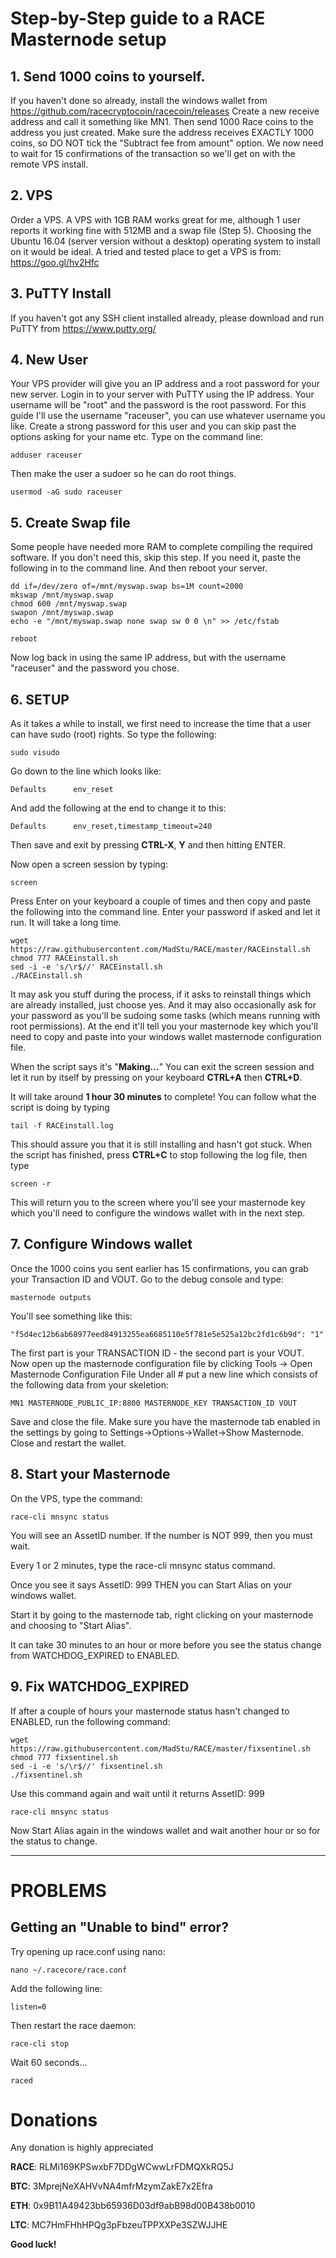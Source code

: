 # Step-by-Step guide to a RACE Masternode setup


## 1. Send 1000 coins to yourself.

If you haven't done so already, install the windows wallet from https://github.com/racecryptocoin/racecoin/releases 
Create a new receive address and call it something like MN1.
Then send 1000 Race coins to the address you just created. Make sure the address receives EXACTLY 1000 coins, so DO NOT tick the "Subtract fee from amount" option.
We now need to wait for 15 confirmations of the transaction so we'll get on with the remote VPS install.



## 2. VPS

Order a VPS. A VPS with 1GB RAM works great for me, although 1 user reports it working fine with 512MB and a swap file (Step 5). Choosing the Ubuntu 16.04 (server version without a desktop) operating system to install on it would be ideal.
A tried and tested place to get a VPS is from: https://goo.gl/hv2Hfc 



## 3. PuTTY Install

If you haven't got any SSH client installed already, please download and run PuTTY from https://www.putty.org/



## 4. New User

Your VPS provider will give you an IP address and a root password for your new server.
Login in to your server with PuTTY using the IP address. Your username will be "root" and the password is the root password.
For this guide I'll use the username "raceuser", you can use whatever username you like. Create a strong password for this user and you can skip past the options asking for your name etc. Type on the command line:

```
adduser raceuser
```

Then make the user a sudoer so he can do root things.

```
usermod -aG sudo raceuser
```



## 5. Create Swap file

Some people have needed more RAM to complete compiling the required software. If you don't need this, skip this step. If you need it, paste the following in to the command line. And then reboot your server.

```
dd if=/dev/zero of=/mnt/myswap.swap bs=1M count=2000
mkswap /mnt/myswap.swap
chmod 600 /mnt/myswap.swap
swapon /mnt/myswap.swap
echo -e "/mnt/myswap.swap none swap sw 0 0 \n" >> /etc/fstab

reboot
```

Now log back in using the same IP address, but with the username "raceuser" and the password you chose.



## 6. SETUP

As it takes a while to install, we first need to increase the time that a user can have sudo (root) rights. So type the following:

```
sudo visudo
```

Go down to the line which looks like:

```
Defaults      env_reset
```

And add the following at the end to change it to this:

```
Defaults      env_reset,timestamp_timeout=240
```

Then save and exit by pressing **CTRL-X**, **Y** and then hitting ENTER.

Now open a screen session by typing:

```
screen
```
Press Enter on your keyboard a couple of times and then copy and paste the following into the command line. Enter your password if asked and let it run. It will take a long time.

```
wget https://raw.githubusercontent.com/MadStu/RACE/master/RACEinstall.sh
chmod 777 RACEinstall.sh
sed -i -e 's/\r$//' RACEinstall.sh
./RACEinstall.sh
```

It may ask you stuff during the process, if it asks to reinstall things which are already installed, just choose yes. And it may also occasionally ask for your password as you'll be sudoing some tasks (which means running with root permissions).
At the end it'll tell you your masternode key which you'll need to copy and paste into your windows wallet masternode configuration file.

When the script says it's "**Making...**" You can exit the screen session and let it run by itself by pressing on your keyboard **CTRL+A** then **CTRL+D**.

It will take around **1 hour 30 minutes** to complete! You can follow what the script is doing by typing

```
tail -f RACEinstall.log
```

This should assure you that it is still installing and hasn't got stuck. When the script has finished, press **CTRL+C** to stop following the log file, then type

```
screen -r
```

This will return you to the screen where you'll see your masternode key which you'll need to configure the windows wallet with in the next step.


## 7. Configure Windows wallet

Once the 1000 coins you sent earlier has 15 confirmations, you can grab your Transaction ID and VOUT.
Go to the debug console and type:

```
masternode outputs
```

You'll see something like this:

```
"f5d4ec12b6ab68977eed84913255ea6685110e5f781e5e525a12bc2fd1c6b9d": "1"
```

The first part is your TRANSACTION ID - the second part is your VOUT.
Now open up the masternode configuration file by clicking Tools -> Open Masternode Configuration File Under all # put a new line which consists of the following data from your skeletion:

```
MN1 MASTERNODE_PUBLIC_IP:8800 MASTERNODE_KEY TRANSACTION_ID VOUT
```

Save and close the file.
Make sure you have the masternode tab enabled in the settings by going to Settings->Options->Wallet->Show Masternode.
Close and restart the wallet.



## 8. Start your Masternode

On the VPS, type the command:

```
race-cli mnsync status
```

You will see an AssetID number. If the number is NOT 999, then you must wait.

Every 1 or 2 minutes, type the race-cli mnsync status command.

Once you see it says AssetID: 999 THEN you can Start Alias on your windows wallet.

Start it by going to the masternode tab, right clicking on your masternode and choosing to "Start Alias".

It can take 30 minutes to an hour or more before you see the status change from WATCHDOG_EXPIRED to ENABLED.



## 9. Fix WATCHDOG_EXPIRED

If after a couple of hours your masternode status hasn't changed to ENABLED, run the following command:

```
wget https://raw.githubusercontent.com/MadStu/RACE/master/fixsentinel.sh
chmod 777 fixsentinel.sh
sed -i -e 's/\r$//' fixsentinel.sh
./fixsentinel.sh
```

Use this command again and wait until it returns AssetID: 999

```
race-cli mnsync status
```

Now Start Alias again in the windows wallet and wait another hour or so for the status to change. 


***


# PROBLEMS



## Getting an "Unable to bind" error?


Try opening up race.conf using nano:

```
nano ~/.racecore/race.conf
```

Add the following line:

```
listen=0
```

Then restart the race daemon:

```
race-cli stop
```

Wait 60 seconds...

```
raced
```


# Donations

Any donation is highly appreciated  

**RACE**: RLMi169KPSwxbF7DDgWCwwLrFDMQXkRQ5J 

**BTC**: 3MprejNeXAHVvNA4mfrMzymZakE7x2Efra 

**ETH**: 0x9B11A49423bb65936D03df9abB98d00B438b0010 

**LTC**: MC7HmFHhHPQg3pFbzeuTPPXXPe3SZWJJHE 



**Good luck!**